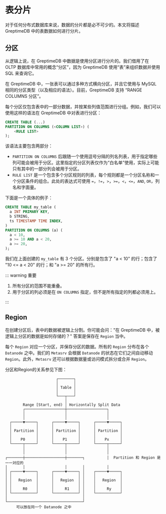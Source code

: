 # 表分片

对于任何分布式数据库来说，数据的分片都是必不可少的。本文将描述 GreptimeDB 中的表数据如何进行分片。

## 分区

从逻辑上说，在 GreptimeDB 中数据是使用分区进行分片的。我们借用了在 OLTP 数据库中常用的概念“分区”，因为 GreptimeDB 使用“表”来组织数据并使用 SQL 来查询它。

在 GreptimeDB 中，一张表可以通过多种方式横向分区，并且它使用与 MySQL 相同的分区类型（以及相应的语法）。目前，GreptimeDB 支持 “RANGE COLUMNS 分区”。

每个分区仅包含表中的一部分数据，并按某些列值范围进行分组。例如，我们可以使用这样的语法在 GreptimeDB 中对表进行分区：

```sql
CREATE TABLE (...)
PARTITION ON COLUMNS (<COLUMN LIST>) (
    <RULE LIST>
);
```

该语法主要包含两部分：
- `PARTITION ON COLUMNS` 后跟随一个使用逗号分隔的列名列表，用于指定哪些列可能会被用于分区。这里指定的分区列表仅作为“白名单”使用，实际上可能只有其中的一部分列会被用于分区。
- `RULE LIST` 是一个包含多个分区规则的列表，每个规则都是一个分区名称和一个分区条件的组合。此处的表达式可使用 `=`，`!=`，`>`，`>=`，`<`，`<=`，`AND`, `OR`，列名和字面量。

下面是一个具体的例子：

```sql
CREATE TABLE my_table (
  a INT PRIMARY KEY,
  b STRING,
  ts TIMESTAMP TIME INDEX,
)
PARTITION ON COLUMNS (a) (
  a < 10,
  a >= 10 AND a < 20,
  a >= 20,
);
```

我们在上面创建的 `my_table` 有 3 个分区。分别是包含了 "a < 10" 的行；包含了 "10 <= a < 20" 的行；和 "a >= 20" 的所有行。

::: warning 重要

1. 所有分区的范围不能重叠。
2. 用于分区的列必须是在 `ON COLUMNS` 指定，但不是所有指定的列都必须用上。

:::

## Region

在创建分区后，表中的数据被逻辑上分割。你可能会问："在 GreptimeDB 中，被逻辑上分区的数据是如何存储的？" 答案是保存在 `Region` 当中。

每个 `Region` 对应一个分区，并保存分区的数据。所有的 `Region` 分布在各个 `Datanode` 之中。我们的 `Metasrv` 会根据 `Datanode`
的状态在它们之间自动移动 `Region`。此外，`Metasrv` 还可以根据数据量或访问模式拆分或合并 `Region`。

分区和Region的关系参见下图：

```text
                       ┌───────┐
                       │       │
                       │ Table │
                       │       │
                       └───┬───┘
                           │
        Range [Start, end) │ Horizontally Split Data
        ┌──────────────────┼──────────────────┐
        │                  │                  │
        │                  │                  │
  ┌─────▼─────┐      ┌─────▼─────┐      ┌─────▼─────┐
  │           │      │           │      │           │
  │ Partition │      │ Partition │      │ Partition │
  │           │      │           │      │           │
  │    P0     │      │    P1     │      │    Px     │
  └─────┬─────┘      └─────┬─────┘      └─────┬─────┘
        │                  │                  │
        │                  │                  │  
┌───────┼──────────────────┼───────┐          │  Partition 和 Region 是一一对应的
│       │                  │       │          │
│ ┌─────▼─────┐      ┌─────▼─────┐ │    ┌─────▼─────┐
│ │           │      │           │ │    │           │
│ │   Region  │      │   Region  │ │    │   Region  │
│ │           │      │           │ │    │           │
│ │     R0    │      │     R1    │ │    │     Ry    │
│ └───────────┘      └───────────┘ │    └───────────┘
│                                  │
└──────────────────────────────────┘
     可以放在同一个 Datanode 之中
```
